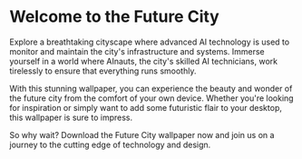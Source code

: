 <!--
Write me markdown content of website with wallpaper:

"A futuristic cityscape where AInauts use advanced AI technology to monitor and maintain the city's infrastructure and systems."

The header of the page should not be copy of the text but rather a real content of the website which is using this wallpaper.
-->

<!--font:"Roboto"-->

# Welcome to the Future City

Explore a breathtaking cityscape where advanced AI technology is used to monitor and maintain the city's infrastructure and systems. Immerse yourself in a world where AInauts, the city's skilled AI technicians, work tirelessly to ensure that everything runs smoothly.

With this stunning wallpaper, you can experience the beauty and wonder of the future city from the comfort of your own device. Whether you're looking for inspiration or simply want to add some futuristic flair to your desktop, this wallpaper is sure to impress.

So why wait? Download the Future City wallpaper now and join us on a journey to the cutting edge of technology and design.

